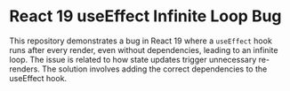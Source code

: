 # React 19 useEffect Infinite Loop Bug

This repository demonstrates a bug in React 19 where a `useEffect` hook runs after every render, even without dependencies, leading to an infinite loop.  The issue is related to how state updates trigger unnecessary re-renders. The solution involves adding the correct dependencies to the useEffect hook.